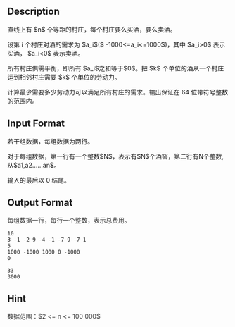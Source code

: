 ## Description

<p>直线上有 $n$ 个等距的村庄，每个村庄要么买酒，要么卖酒。</p><p>设第 i 个村庄对酒的需求为 $a_i$($ -1000&lt;=a_i&lt;=1000$)，其中 $a_i&gt;0$ 表示买酒， $a_i&lt;0$ 表示卖酒。</p><p>所有村庄供需平衡，即所有 $a_i$之和等于$0$。把 $k$ 个单位的酒从一个村庄运到相邻村庄需要 $k$ 个单位的劳动力。</p><p>计算最少需要多少劳动力可以满足所有村庄的需求。输出保证在 64 位带符号整数的范围内。</p>

## Input Format

<p>若干组数据，每组数据为两行。</p><p>对于每组数据，第一行有一个整数$N$，表示有$N$个酒窖，第二行有N个整数,从$a1,a2......an$。</p><p>输入的最后以 0 结尾。</p>

## Output Format

<p><span style="color: rgb(51, 51, 51);">每组数据一行，每行一个整数，表示总费用。</span><br /></p>

```input1
10
3 -1 -2 9 -4 -1 -7 9 -7 1
5
1000 -1000 1000 0 -1000
0
```
```output1
33
3000
```
## Hint

<p><span style="color: rgb(51, 51, 51);">数据范围：$2 &lt;= n &lt;= 100 000$</span><br /></p>
